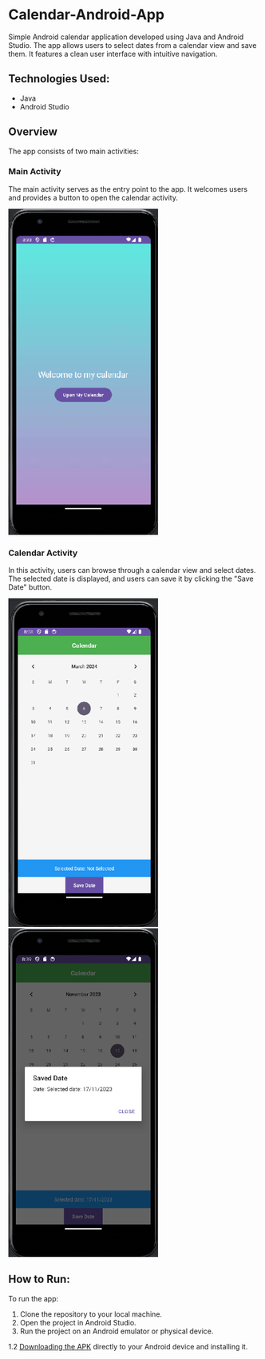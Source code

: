 # Calendar-Android-App
Simple Android calendar application developed using Java and Android Studio. The app allows users to select dates from a calendar view and save them. It features a clean user interface with intuitive navigation.

## Technologies Used:

- Java
- Android Studio

## Overview

The app consists of two main activities:

### Main Activity

The main activity serves as the entry point to the app. It welcomes users and provides a button to open the calendar activity.

<img src="/Imatges/calendarMenu.png" alt="Calendar Menu" width="300"/>

### Calendar Activity

In this activity, users can browse through a calendar view and select dates. The selected date is displayed, and users can save it by clicking the "Save Date" button.

<img src="/Imatges/calndarLayout.png" alt="Calendar Layout" width="300"/>
<img src="/Imatges/calendarSaveDate.png" alt="Calendar Save Date" width="300"/>

## How to Run:

To run the app:

1. Clone the repository to your local machine.
2. Open the project in Android Studio.
3. Run the project on an Android emulator or physical device.

1.2 [Downloading the APK](app-debug.apk) directly to your Android device and installing it.


